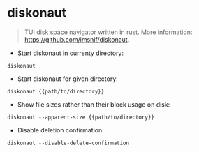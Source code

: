 # diskonaut

> TUI disk space navigator written in rust.
> More information: <https://github.com/imsnif/diskonaut>.

- Start diskonaut in currenty directory:

`diskonaut`

- Start diskonaut for given directory:

`diskonaut {{path/to/directory}}`

- Show file sizes rather than their block usage on disk:

`diskonaut --apparent-size {{path/to/directory}}`

- Disable deletion confirmation:

`diskonaut --disable-delete-confirmation`
